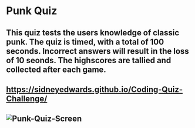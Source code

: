# Punk Quiz

## This quiz tests the users knowledge of classic punk. The quiz is timed, with a total of 100 seconds. Incorrect answers will result in the loss of 10 seonds. The highscores are tallied and collected after each game. 

##  https://sidneyedwards.github.io/Coding-Quiz-Challenge/

## ![Punk-Quiz-Screen](https://user-images.githubusercontent.com/124628764/226420735-5c0a26f7-1c20-4adc-af7c-527395101401.png)


